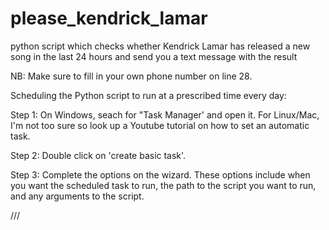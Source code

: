 # please_kendrick_lamar
python script which checks whether Kendrick Lamar has released a new song in the last 24 hours and send you a text message with the result

NB: Make sure to fill in your own phone number on line 28.

Scheduling the Python script to run at a prescribed time every day:

Step 1: On Windows, seach for "Task Manager' and open it. For Linux/Mac, I'm not too sure so look up a Youtube tutorial on how to set an automatic task.

Step 2: Double click on 'create basic task'.

Step 3: Complete the options on the wizard. These options include when you want the scheduled task to run, the path to the script you want to run, and any arguments to the script.

///
